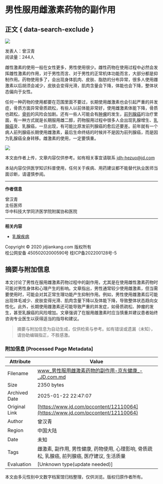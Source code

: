 # 男性服用雌激素药物的副作用

## 正文 { data-search-exclude }


![](https://storage.360buyimg.com/nhp/seo/img/logo.png)

发表人：曾汉青  
阅读量：244人  

雌性激素的使用一般在女性更多，男性使用很少。雌性药物在使用过程中必然会发挥雌性激素的作用，对于男性而言、对于男性的正常机体功能而言，大部分都是抑制作用。药物使用多了，会出现身体肌肉、皮肤、脂肪的分布异常，很多人使用雌激素以后胡须会减少，皮肤会变得光滑，肌肉含量会下降，体能也会下降，整体状态偏向于女性。

任何一种药物的使用都要在范围里面不要过，长期使用雌激素也会引起严重的并发症，骨质方面异常骨质疏松，有些人以前体能非常好，使用雌激素体能下降，骨质也疏松，[骨折](https://cont.jd.com/wiki/disease/36440635875328?activityCode=54061292337152)的风险会加剧。还有一些人可能会有[肿瘤](https://cont.jd.com/wiki/disease/37445625718784?activityCode=54061292337152)的发生，[前列腺癌](https://cont.jd.com/wiki/disease/37122030978048?activityCode=54061292337152)的治疗里面，有一种方式就是长期服用雌二醇，药物服用过程中很多人会出现乳腺增生、[乳腺癌](https://cont.jd.com/wiki/disease/35851173626880?activityCode=54061292337152)变、乳腺癌，一旦出现，有可能比原发前列腺癌的愈后还要差。前年就有一个病人前列腺癌长期使用雌激素，最后生命终结的时候并不是因为前列腺癌，而是因为乳腺癌全身转移。雌激素的使用，一定要慎重。

![](https://img11.360buyimg.com/imagetools/jfs/t1/216652/28/44676/1939/671a47bfF24f68785/7171269bc2c90112.png)

本文由作者上传，文章内容仅供参考。如有相关事宜请联系 jdh-hezuo@jd.com

本站内容仅供医学知识科普使用，任何关于疾病、用药建议都不能替代执业医师当面诊断，请谨慎参阅。

---

**作者信息**

曾汉青  
主任医师  
华中科技大学同济医学院附属协和医院  

---

**相关内容**

- [乳腺疾病](https://cont.jd.com/wiki/disease/36761976189952)

Copyright © 2020 jdjiankang.com 版权所有  
桂公网安备 45050202000590号 桂ICP备202200128号-5  
<!-- tcd_original_link https://www.jd.com/pccontent/12110064 -->


## 摘要与附加信息

<!-- tcd_abstract -->
本文讨论了男性在服用雌激素药物过程中的副作用，尤其是在使用雌性激素药物时可能对男性身体和心理产生的影响。文章指出，男性通常较少使用雌激素，但当需要使用时，可能会对其正常生理功能产生抑制作用。例如，男性使用雌激素后可能出现体毛减少、皮肤变得光滑、肌肉含量下降以及体能下降，导致整体状态趋向女性化。此外，长期使用雌激素还可能导致严重的并发症，如骨质疏松、肿瘤的发生，甚至乳腺癌的风险增加。文章强调了在服用雌激素时应当慎重并建议患者始终咨询专业医生以获得适当的指导和建议。
<!-- tcd_abstract_end -->

> 摘要与附加信息为自动生成，仅供检索与参考。如有错误或遗漏（未知），请协助编辑指正，不胜感激。

### 附加信息 [Processed Page Metadata]

| Attribute       | Value                                  |
|-----------------|----------------------------------------|
| Filename        | www_男性服用雌激素药物的副作用-京东健康_-_JD.com.md                             |
| Size            | 2350 bytes                           |
| Archived Date   | 2025-01-22 22:47:07                             |
| Original Link   | [https://www.jd.com/pccontent/12110064](https://www.jd.com/pccontent/12110064)                       |
| Author          | 曾汉青                               |
| Region          | 中国大陆                               |
| Date            | 未知                                 |
| Tags            | 雌激素, 副作用, 男性健康, 药物使用, 心理影响, 骨质疏松, 乳腺癌, 前列腺癌, 医疗建议, 生活质量                                 |
| Evaluation            | [Unknown type(update needed)]                                 |
<!-- tcd_table_end -->

本文由多元性别中文数字档案馆归档整理，仅供浏览。版权归原作者所有。
